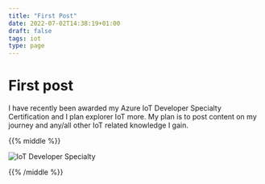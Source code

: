 ```yaml
---
title: "First Post"
date: 2022-07-02T14:38:19+01:00
draft: false
tags: iot
type: page
---
```


# First post

I have recently been awarded my Azure IoT Developer Specialty Certification and I plan explorer IoT more. My plan is to post content on my journey and any/all other IoT related knowledge I gain.

{{% middle %}}

![IoT Developer Specialty](https://www.garrardkitchen.com/img/specialty-azure-iot-developer-600x600.png)

{{% /middle %}}
